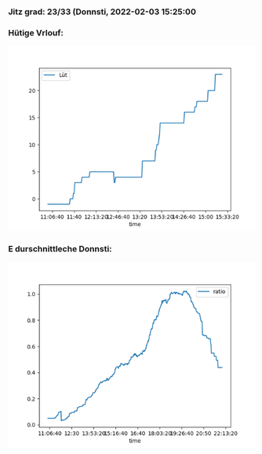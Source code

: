 ### Jitz grad: 23/33 (Donnsti, 2022-02-03 15:25:00

### Hütige Vrlouf:
![Graph](Today.png)

### E durschnittleche Donnsti:
![Graph](Donnsti.png)
